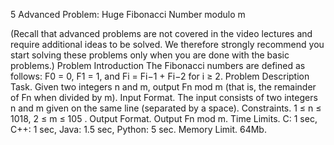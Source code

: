 5 Advanced Problem: Huge Fibonacci Number modulo m

(Recall that advanced problems are not covered in the video lectures and
require additional ideas to be
solved. We therefore strongly recommend you start solving these problems
only when you are done with the
basic problems.)
Problem Introduction
The Fibonacci numbers are defined as follows: F0 = 0, F1 = 1, and Fi =
Fi−1 + Fi−2 for i ≥ 2.
Problem Description
Task. Given two integers n and m, output Fn mod m (that is, the
remainder of Fn when divided by m).
Input Format. The input consists of two integers n and m given on the
same line (separated by a space).
Constraints. 1 ≤ n ≤ 1018, 2 ≤ m ≤ 105
.
Output Format. Output Fn mod m.
Time Limits. C: 1 sec, C++: 1 sec, Java: 1.5 sec, Python: 5 sec.
Memory Limit. 64Mb.

